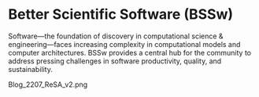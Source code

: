 # Better Scientific Software (BSSw)

Software—the foundation of discovery in computational science & engineering—faces increasing complexity in computational models and computer architectures. BSSw provides a central hub for the community to address pressing challenges in software productivity, quality, and sustainability.

Blog_2207_ReSA_v2.png

<!---
Slide1 L: ../Articles/Blog/2022-07-vive-la-difference-rse.md
Slide1 R: ../Events/Blog_2207_ReSA_v1.png
Slide2 L: ../Articles/Blog/2022-06-Navigating-transition-to-cloud.md
Slide2 R: ../Events/hpcbp-065-precice-ecosystem.md
Slide3 L: ../Articles/Blog/2022-06-Software-Deployment-Bringing-resources-into-effective-acction.md
Slide3 R: ../images/Blog_2206_AE4s_A.png
Slide4 L: ../Events/2022-09-US-RSE-Workshop.md
Slide4 R: ../Events/2022-10-rses-in-escience.md
Slide5 L: ../Articles/ShortArticles/OpenssfBestPracticesBadgeProgram.md
Slide5 R: ../CuratedContent/BusFactor.md
Slide6 L: ../Articles/HowTos/CriticalBeginnerGitUsageTips.md
Slide6 R: ../CuratedContent/GitTutorialAndReferenceCollection.md
--->

<!---
Note: We have had up to 7 L and R panels in the carousel, even if the current carousel may be shorter.

Caution: Blank line after first comment mark (or before last comment mark) causes build failure.
LCM: Saving for use again later
Slide1 R: ../images/Blog_2204_CardsNotes.png
Slide2 L: ../Articles/Blog/2022-04-wosss-workshop-series.md
Slide2 R: ../images/Blog_2204_WoSSSlogo.png 
Slide3 L: ../CuratedContent/GitTutorialAndReferenceCollection.md
Slide3 R: ../CuratedContent/InclusivityBugs.md
Slide4 L: ../CuratedContent/CMakeTutorialAndReferenceResources.md
Slide4 R: ../CuratedContent/ChanZuckInitiative.md
Slide5 L: ../Events/2022-05-ECP22-BOF.md
Slide5 R: ../Events/2022-05-diverse-turner.md
Slide6 L: ../Events/2022-05-isc-sw-events.md
Slide6 R: ../Events/2022-06-pasc-sw-events.md
Slide7 L: ../Events/2022-hpc-workforcedevel-webinar-mentor.md
Slide7 R: ../Events/hpcbp-063-temporalanalysis.md
--->

<!---
[Site Overview](SiteOverview.md)

[Communities Overview](CommunitiesOverview.md)

[Intro to CSE](IntroToCse.md)

[Intro to HPC](IntroToHpc.md)

--->
